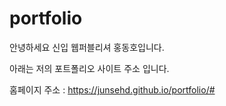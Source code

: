 # portfolio
안녕하세요 신입 웹퍼블리셔 홍동호입니다.

아래는 저의 포트폴리오 사이트 주소 입니다.

홈페이지 주소 : https://junsehd.github.io/portfolio/#
